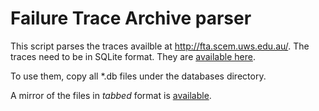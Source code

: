 # Failure Trace Archive parser

This script parses the traces availble at http://fta.scem.uws.edu.au/. The traces need to be in SQLite format. They are [available here](https://onedrive.live.com/redir?resid=4830384304EDF9F1!35182&authkey=!ABOHUGNL-7NbZas&ithint=file%2cbz2).

To use them, copy all *.db files under the databases directory.

A mirror of the files in _tabbed_ format is [available](https://onedrive.live.com/redir?resid=4830384304EDF9F1!35177&authkey=!AFTfA20ZU8lD4Ik&ithint=file%2cbz2).

